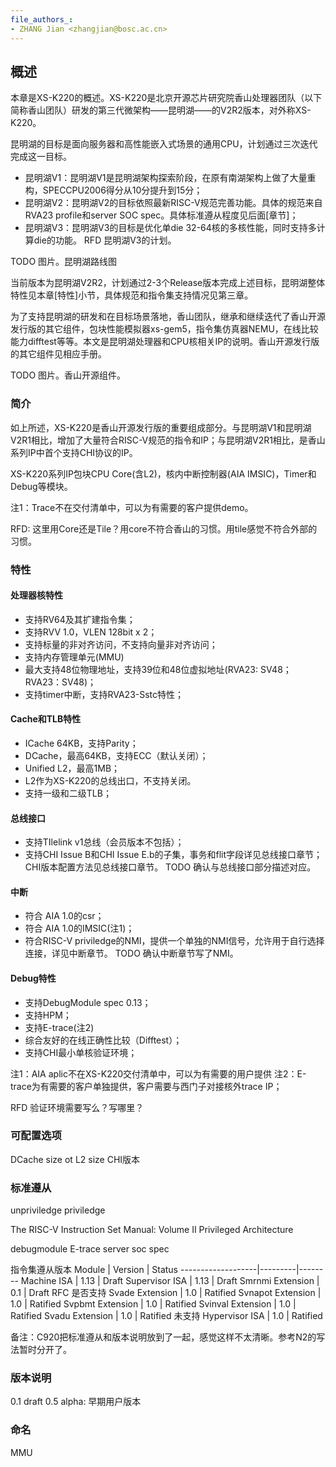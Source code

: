 ```yaml
---
file_authors_:
- ZHANG Jian <zhangjian@bosc.ac.cn>
---
```


## 概述
本章是XS-K220的概述。XS-K220是北京开源芯片研究院香山处理器团队（以下简称香山团队）研发的第三代微架构——昆明湖——的V2R2版本，对外称XS-K220。

昆明湖的目标是面向服务器和高性能嵌入式场景的通用CPU，计划通过三次迭代完成这一目标。
- 昆明湖V1：昆明湖V1是昆明湖架构探索阶段，在原有南湖架构上做了大量重构，SPECCPU2006得分从10分提升到15分；
- 昆明湖V2：昆明湖V2的目标依照最新RISC-V规范完善功能。具体的规范来自RVA23 profile和server SOC spec。具体标准遵从程度见后面[章节]；
- 昆明湖V3：昆明湖V3的目标是优化单die 32-64核的多核性能，同时支持多计算die的功能。
RFD 昆明湖V3的计划。

TODO 图片。昆明湖路线图

当前版本为昆明湖V2R2，计划通过2-3个Release版本完成上述目标，昆明湖整体特性见本章[特性]小节，具体规范和指令集支持情况见第三章。

为了支持昆明湖的研发和在目标场景落地，香山团队，继承和继续迭代了香山开源发行版的其它组件，包块性能模拟器xs-gem5，指令集仿真器NEMU，在线比较能力difftest等等。本文是昆明湖处理器和CPU核相关IP的说明。香山开源发行版的其它组件见相应手册。

TODO 图片。香山开源组件。

### 简介
如上所述，XS-K220是香山开源发行版的重要组成部分。与昆明湖V1和昆明湖V2R1相比，增加了大量符合RISC-V规范的指令和IP；与昆明湖V2R1相比，是香山系列IP中首个支持CHI协议的IP。

XS-K220系列IP包块CPU Core(含L2)，核内中断控制器(AIA IMSIC)，Timer和Debug等模块。

注1：Trace不在交付清单中，可以为有需要的客户提供demo。

RFD: 这里用Core还是Tile？用core不符合香山的习惯。用tile感觉不符合外部的习惯。

### 特性
#### 处理器核特性
- 支持RV64及其扩建指令集；
- 支持RVV 1.0，VLEN 128bit x 2；
- 支持标量的非对齐访问，不支持向量非对齐访问；
- 支持内存管理单元(MMU)
- 最大支持48位物理地址，支持39位和48位虚拟地址(RVA23: SV48；RVA23：SV48)；
- 支持timer中断，支持RVA23-Sstc特性；

#### Cache和TLB特性
- ICache 64KB，支持Parity；
- DCache，最高64KB，支持ECC（默认关闭）；
- Unified L2，最高1MB；
- L2作为XS-K220的总线出口，不支持关闭。
- 支持一级和二级TLB；

#### 总线接口
- 支持TIlelink v1总线（会员版本不包括）；
- 支持CHI Issue B和CHI Issue E.b的子集，事务和flit字段详见总线接口章节；CHI版本配置方法见总线接口章节。
TODO 确认与总线接口部分描述对应。

#### 中断
- 符合 AIA 1.0的csr；
- 符合 AIA 1.0的IMSIC(注1)；
- 符合RISC-V priviledge的NMI，提供一个单独的NMI信号，允许用于自行选择连接，详见中断章节。
TODO 确认中断章节写了NMI。

#### Debug特性
- 支持DebugModule spec 0.13；
- 支持HPM；
- 支持E-trace(注2)
- 综合友好的在线正确性比较（Difftest）；
- 支持CHI最小单核验证环境；

注1：AIA aplic不在XS-K220交付清单中，可以为有需要的用户提供
注2：E-trace为有需要的客户单独提供，客户需要与西门子对接核外trace IP；

RFD 验证环境需要写么？写哪里？

### 可配置选项
DCache size
ot
L2 size
CHI版本

### 标准遵从
unpriviledge
priviledge

The RISC-V Instruction Set Manual: Volume II Privileged Architecture

debugmodule
E-trace
server soc spec

指令集遵从版本
Module             | Version | Status
-------------------|---------|--------
Machine ISA        | 1.13    | Draft
Supervisor ISA     | 1.13    | Draft
Smrnmi Extension   | 0.1     | Draft RFC 是否支持
Svade Extension    | 1.0     | Ratified
Svnapot Extension  | 1.0     | Ratified
Svpbmt Extension   | 1.0     | Ratified
Svinval Extension  | 1.0     | Ratified
Svadu Extension    | 1.0     | Ratified 未支持
Hypervisor ISA     | 1.0     | Ratified

备注：C920把标准遵从和版本说明放到了一起，感觉这样不太清晰。参考N2的写法暂时分开了。

### 版本说明
0.1 draft
0.5 alpha: 早期用户版本

### 命名
MMU

